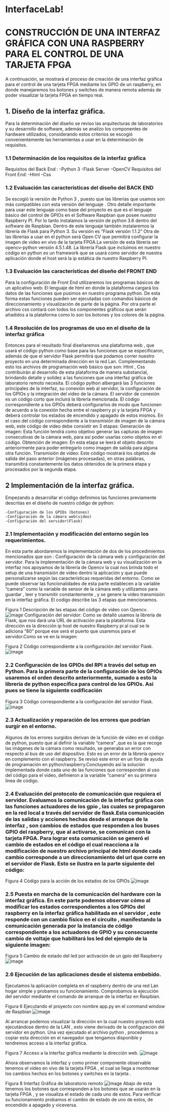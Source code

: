 # InterfaceLab!
# CONSTRUCCIÓN DE UNA INTERFAZ GRÁFICA CON UNA RASPBERRY PARA EL CONTROL DE UNA TARJETA FPGA

A continuación, se mostrará el proceso de creación de una interfaz gráfica para el control de una tarjeta FPGA mediante los GPIO de un raspberry, en donde manejaremos los botones y switches de manera remota además de poder visualizar la tarjeta FPGA en tiempo real.

## 1. Diseño de la interfaz gráfica. 
Para la determinación del diseño se reviso las arquitecturas de laboratorios y su desarrollo de software, además se analizo los componentes de hardware utilizados, considerando estos criterios se escogió convenientemente las herramientas a usar en la determinación de requisitos.
### 1.1 Determinación de los requisitos de la interfaz gráfica 
Requisitos del Back End : 
-Python 3 
-Flask Server 
-OpenCV 
Requisitos del Front End: 
-Html 
-Css
### 1.2 Evaluación las características del diseño del BACK END 
Se escogió la versión de Python 3 , puesto que las librerías que usamos son más compatibles con esta versión del lenguaje .
Otro detalle importante para usar este lenguaje como base del proyecto es que es el lenguaje básico del control de GPIOs en el Software Raspbian que posee nuestro Raspberry PI. Por lo tanto instalamos la versión de python 3.6 dentro del software de Raspbian. Dentro de este lenguaje también instalaremos la librería de Flask para Python 3. Su versión es “Flask versión 1.1.2” 
Otra de las librerías a usar en el python será Open CV que permitirá configurar la imagen de video en vivo de la tarjeta FPGA.La versión de esta librería ser opencv-python versión 4.5.1.48. 
La librería Flask que incluímos en nuestro código en python es un framework que se usará como servidor de nuestra aplicación donde el host será la ip estática de nuestro Raspberry PI.

### 1.3 Evaluación las características del diseño del FRONT END 
Para la configuración de Front End utilizaremos los programas básicos de un aplicativo web: El lenguaje de html en donde la plataforma cargará los datos de las funciones que pusimos en nuestro programa python. De esta forma estas funciones pueden ser ejecutadas con comandos básicos de direccionamiento y visualización de parte de la página. Por otra parte el archivo css contará con todos los componentes gráficos que serán añadidos a la plataforma como lo son los botones y los colores de la página. 
### 1.4 Resolución de los programas de uso en el diseño de la interfaz gráfica 
Entonces para el resultado final diseñaremos una plataforma web , que usará el código python como base para las funciones que se especificaron, además de que el servidor Flask permitirá que podamos correr nuestro proyecto en una determinada dirección en la red Lan. Complementando esto los archivos de programación web básico que son: Html , Css contribuirán al desarrollo de esta plataforma de manera substancial, brindando detalle y solidez a las funciones que una interfaz gráfica de laboratorio remoto necesita. El código python albergará las 3 funciones principales de la interfaz, su conexión web al servidor, la configuración de los GPIOs y la integración del video de la cámara. El servidor de conexión es un código corto que incluirá la librería mencionada. El código correspondiente a los GPIOs deberá configurarlos de modo que funcionen de acuerdo a la conexión hecha entre el raspberry pi y la tarjeta FPGA y deberá controlar los estados de encendido y apagado de estos mismos.
En el caso del código correspondiente a la transmisión de imagen de la cámara web, este código de video debe consistir en 3 etapas: 
Generación de imagen: Esta función tendrá como objetivo generar las capturas de imagen consecutivas de la cámara web, para así poder usarlas como objetos en el código.
Obtención de imagen: En esta etapa se leerá el objeto descrito anteriormente para poder entregarlo como imagen de salida para alguna otra función. 
Transmisión de video: Este código mostrará los objetos de salida del paso anterior (imágenes procesadas), en otras palabras, transmitirá constantemente los datos obtenidos de la primera etapa y procesados por la segunda etapa. 


## 2 Implementación de la interfaz gráfica. 
Empezando a desarrollar el código definimos las funciones previamente descritas en el diseño de nuestro código de python: 
```
-Configuración de los GPIOs (botones) 
-Configuración de la cámara web(video) 
-Configuración del servidor(Flask) 
```
### 2.1 Implementación y modificación del entorno según los requerimientos.
En esta parte abordaremos la implementación de dos de los procedimientos mencionados que son : Configuración de la cámara web y configuración del servidor. 
Para la implementación de la cámara web y su visualización en la interfaz nos apoyamos de la librería de Opencv la cual nos brinda todo el setup de una transmisión de video dentro la aplicación y que puede personalizarse según las características requeridas del entorno. Como se puede observar las funcionalidades de esta parte establecen a la variable “camera” como la variable de sensor de la cámara web y utilizamos para guardar , leer y transmitir constantemente , y se genere la video transmisión en la interfaz gráfica. El codigo describe las 3 etapas que mencionamos.

Figura 1
Descripción de las etapas del código de video con Opencv. 
![image](https://user-images.githubusercontent.com/85809354/156904945-3fdcb41f-76a2-4740-979f-2e30c257d2b2.png)
Configuración del servidor: 
Como se detalló usamos la librería de Flask, que nos dará una URL de activación para la plataforma. 
Esta dirección es la dirección ip host de nuestro Raspberry pi al cual se le adiciona “80” porque ese será el puerto que usaremos para el servidor.Como se ve en la imagen:

Figura 2 
Código correspondiente a la configuración del servidor Flask. 
![image](https://user-images.githubusercontent.com/85809354/156904952-f343e06b-2b9a-46da-a930-ed59273c9da9.png)

### 2.2 Configuración de los GPIOs del RPI a través del setup en Python. Para la primera parte de la configuración de los GPIOs usaremos el orden descrito anteriormente, sumado a esto la librería de python específica para control de los GPIOs. Asi pues se tiene la siguiente codificación

Figura 3 
Código correspondiente a la configuración del servidor Flask. 
![image](https://user-images.githubusercontent.com/85809354/156904959-55173214-ca6f-46a9-a828-dcef72054871.png)

### 2.3 Actualización y reparación de los errores que podrían surgir en el entorno. 
Algunos de los errores surgidos derivan de la función de video en el código de python, puesto que al definir la variable “camera” ,que es la que recoge las imágenes de la cámara como resultado, se generaba un error con respecto al bus de uso del dispositivo. Esto es un error de la librería opencv en complemento con el raspberry. Se revisó este error en un foro de ayuda de programación en python/raspberry.Concluyendo así la solución implementada donde cada uno de las funciones que corresponden al uso del código para el video, definieron a la variable “camera” en su primera línea de código. 

### 2.4 Evaluación del protocolo de comunicación que requiera el servidor. Evaluamos la comunicación de la interfaz gráfica con las funciones actuadores de los gpio , las cuales se propagaron en la red local a través del servidor de flask.Esta comunicación de las salidas y acciones hechas desde el arranque de la interfaz , son cambios de estados que responden a los buses GPIO del raspberry, que al activarse, se comunican con la tarjeta FPGA. Para lograr esta comunicación se generó el cambio de estados en el código el cual reacciona a la modificación de nuestro archivo principal de html donde cada cambio corresponde a un direccionamiento del url que corre en el servidor de Flask. Esto se ilustra en la parte siguiente del código:

Figura 4 
Código para la acción de los estados de los GPIOs
![image](https://user-images.githubusercontent.com/85809354/156904974-70fd278b-fbce-4a73-8c80-2e53d298175b.png)

### 2.5 Puesta en marcha de la comunicación del hardware con la interfaz gráfica. En este parte podemos observar cómo al modificar los estados correspondientes a los GPIOs del raspberry en la interfaz gráfica habilitada en el servidor , este responde con un cambio físico en el circuito , manifestando la comunicación generada por la instancia de código correspondiente a los actuadores de GPIO y su consecuente cambio de voltaje que habilitará los led del ejemplo de la siguiente imagen:

Figura 5 
Cambio de estado del led por activación de un gpio del Raspberry 
![image](https://user-images.githubusercontent.com/85809354/156904976-1d3931d0-6112-49eb-b72a-caefd7336899.png)

### 2.6 Ejecución de las aplicaciones desde el sistema embebido. 
Ejecutamos la aplicación completa en el raspberry dentro de una red Lan hogar simple y probamos su funcionamiento. Comprobamos la ejecución del servidor mediante el comando de arranque de la interfaz en Raspbian. 

Figura 6 
Ejecutando el proyecto con nombre app.py en el command window de Raspbian
![image](https://user-images.githubusercontent.com/85809354/156904982-bd9dda0f-4774-4b39-bb01-020209b85463.png)

Al arrancar podemos visualizar la dirección en la cual nuestro proyecto está ejecutándose dentro de la LAN , esto viene derivado de la configuración del servidor en python. Una vez ejecutado el archivo python , procedemos a copiar esta dirección en el navegador que tengamos disponible y tendremos acceso a la interfaz gráfica. 

Figura 7 
Acceso a la interfaz gráfica mediante la dirección web. 
![image](https://user-images.githubusercontent.com/85809354/156904989-1c524f9d-146e-40d3-952b-f98a07bbcf83.png)

Ahora observamos la interfaz y como primer componente observable tenemos el video en vivo de la tarjeta FPGA , el cual se llega a monitorear los cambios hechos en los botones y switches en la tarjeta .


Figura 8 
Interfaz Gráfica de laboratorio remoto 
![image](https://user-images.githubusercontent.com/85809354/156905032-3abedba8-7d1b-4441-848c-07016f0a8969.png)
Abajo de esta tenemos los botones que corresponden a los botones que se usarán en la tarjeta FPGA , y se visualiza el estado de cada uno de estos. 
Para verificar su funcionamiento probamos el cambio de estado de uno de estos, de encendido a apagado y viceversa.


